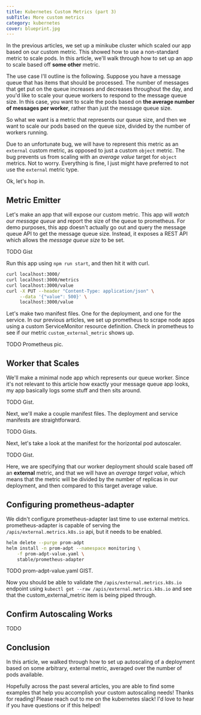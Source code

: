 ```yaml
---
title: Kubernetes Custom Metrics (part 3)
subTitle: More custom metrics
category: kubernetes
cover: blueprint.jpg
---
```


In the previous articles, we set up a minikube cluster which scaled
our app based on our custom metric. This showed how to use a
non-standard metric to scale pods. In this article, we'll walk through
how to set up an app to scale based off **some other** metric.

The use case I'll outline is the following. Suppose you have a message
queue that has items that should be processed. The number of messages
that get put on the queue increases and decreases throughout the day,
and you'd like to scale your queue workers to respond to the message
queue size. In this case, you want to scale the pods based on
**the average number of messages per worker**, rather than just the
message queue size.

So what we want is a metric that represents our queue size, and then
we want to scale our pods based on the queue size, divided by the
number of workers running.

Due to an unfortunate bug, we will have to represent this metric
as an `external` custom metric, as opposed to just a custom `object`
metric. The bug prevents us from scaling with an *average value* target
for `object` metrics. Not to worry. Everything is fine, I just might have
preferred to not use the `external` metric type.

Ok, let's hop in.

## Metric Emitter

Let's make an app that will expose our custom metric. This app will
*watch our message queue* and report the size of the queue to prometheus.
For demo purposes, this app doesn't actually go out and query the
message queue API to get the message queue size. Instead, it exposes
a REST API which allows the *message queue size* to be set.

TODO Gist

Run this app using `npm run start`, and then hit it with curl.

```bash
curl localhost:3000/
curl localhost:3000/metrics
curl localhost:3000/value
curl -X PUT --header "Content-Type: application/json" \
     --data '{"value": 500}' \
     localhost:3000/value
```

Let's make two manifest files. One for the deployment, and one for the service.
In our previous articles, we set up prometheus to scrape node apps using
a custom ServiceMonitor resource definition. Check in prometheus to see
if our metric `custom_external_metric` shows up.

TODO Prometheus pic.

## Worker that Scales

We'll make a minimal node app which represents our queue worker. Since
it's not relevant to this article how exactly your message queue app
looks, my app basically logs some stuff and then sits around.

TODO Gist.

Next, we'll make a couple manifest files. The deployment and service manifests
are straightforward.

TODO Gists.

Next, let's take a look at the manifest for the horizontal pod autoscaler.

TODO Gist.

Here, we are specifying that our worker deployment should scale based off an
**external** metric, and that we will have an *average target value*, which means
that the metric will be divided by the number of replicas in our deployment,
and then compared to this target average value.

## Configuring prometheus-adapter

We didn't configure prometheus-adapter last time to use external metrics.
prometheus-adapter is capable of serving the `/apis/external.metrics.k8s.io`
api, but it needs to be enabled.

```bash
helm delete --purge prom-adpt
helm install -n prom-adpt --namespace monitoring \
    -f prom-adpt-value.yaml \
    stable/prometheus-adapter
```

TODO prom-adpt-value.yaml GIST.

Now you should be able to validate the `/apis/external.metrics.k8s.io`
endpoint using `kubectl get --raw /apis/external.metrics.k8s.io` and
see that the custom_external_metric item is being piped through.

## Confirm Autoscaling Works

TODO

## Conclusion

In this article, we walked through how to set up autoscaling of
a deployment based on some arbitrary,
external metric, averaged over the number of pods available.

Hopefully across the past several articles, you are able to find
some examples that help you accomplish your custom autoscaling
needs! Thanks for reading! Please reach out to me on the kubernetes
slack! I'd love to hear if you have questions or if this helped!
